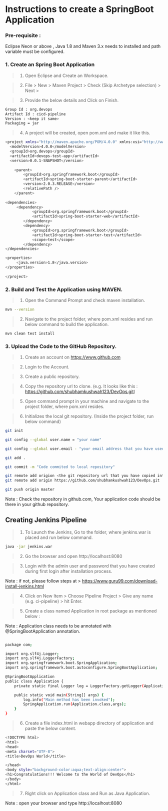 # Instructions to create a SpringBoot Application

### Pre-requisite : 
Eclipse Neon or above , Java 1.8 and Maven 3.x needs to installed and path variable must be configured.


### 1. Create an Spring Boot Application
> 1. Open Eclipse and Create an Workspace.

> 2. File > New > Maven Project > Check (Skip Archetype selection) > Next > 

> 3. Provide the below details and Click on Finish.
```bash
Group Id : org.devops
Artifact Id : cicd-pipeline
Version : <keep it same>
Packaging = jar
```
> 4. A project will be created, open pom.xml and make it like this.
```bash
<project xmlns="http://maven.apache.org/POM/4.0.0" xmlns:xsi="http://www.w3.org/2001/XMLSchema-instance" xsi:schemaLocation="http://maven.apache.org/POM/4.0.0 http://maven.apache.org/xsd/maven-4.0.0.xsd">
  <modelVersion>4.0.0</modelVersion>
  <groupId>org.devops</groupId>
  <artifactId>devops-test-app</artifactId>
  <version>0.0.1-SNAPSHOT</version>
  
    <parent>
        <groupId>org.springframework.boot</groupId>
        <artifactId>spring-boot-starter-parent</artifactId>
        <version>2.0.3.RELEASE</version>
        <relativePath />
    </parent>
  
<dependencies>
	 <dependency>
            <groupId>org.springframework.boot</groupId>
            <artifactId>spring-boot-starter-web</artifactId>
        </dependency>
        <dependency>
            <groupId>org.springframework.boot</groupId>
            <artifactId>spring-boot-starter-test</artifactId>
            <scope>test</scope>
        </dependency>
</dependencies>

<properties>
	 <java.version>1.8</java.version>
</properties>
  
</project>
```


### 2. Build and Test the Application using MAVEN.

> 1. Open the Command Prompt and check maven installation.

```bash
mvn --version
```

> 2. Navigate to the project folder, where pom.xml resides and run below command to build the application.

```bash
mvn clean test install
```

### 3. Upload the Code to the GitHub Repository.

> 1. Create an account on https://www.github.com

> 2. Login to the Account.

> 3. Create a public repository.

> 4. Copy the repository url to clone. (e.g. It looks like this : https://github.com/shubhamkushwah123/DevOps.git)

> 5. Open command prompt in your machine and navigate to the project folder, where pom.xml resides.

> 6. Initializes the local git repository. (Inside the project folder, run below command)

```bash
git init

git config --global user.name = "your name"

git config --global user.email - "your email address that you have used to login to github"

git add .

git commit -m "Code commited to local repository"

git remote add origion <the git repository url that you have copied into the above steps>
git remote add origin https://github.com/shubhamkushwah123/DevOps.git

git push origin master
```

Note : Check the repository in github.com, Your application code should be there in your github repository.


## Creating Jenkins Pipeline

> 1. To Launch the Jenkins, Go to the folder, where jenkins.war is placed and run below command.
```bash
java -jar jenkins.war
```

> 2. Go the browser and open http://localhost:8080

> 3. Login with the admin user and password that you have created during first login after installation process.

Note : if not, please follow steps at > https://www.guru99.com/download-install-jenkins.html

> 4. Click on New Item > Choose Pipeline Project > Give any name (e.g. ci-pipeline) > hit Enter.

> 5. Create a class named Application in root package as mentioned below : 

Note : Application class needs to be annotated with @SpringBootApplication annotation.

```bash

package com;

import org.slf4j.Logger;
import org.slf4j.LoggerFactory;
import org.springframework.boot.SpringApplication;
import org.springframework.boot.autoconfigure.SpringBootApplication;

@SpringBootApplication
public class Application {
	private static final Logger log = LoggerFactory.getLogger(Application.class);

	public static void main(String[] args) {
		log.info("Main method has been invoked");
		SpringApplication.run(Application.class,args);
	}
}
```

> 6. Create a file index.html in webapp directory of application and paste the below content.

```bash
<!DOCTYPE html>
<html>
<head>
<meta charset="UTF-8">
<title>DevOps World</title>

</head>
<body style="background-color:aqua;text-align:center">
<h1>Congratulations!!! Welcome to the World of DevOps</h1>
</body>
</html>
```

> 7. Right click on Application class and Run as Java Application.

Note : open your browser and type http://localhost:8080
